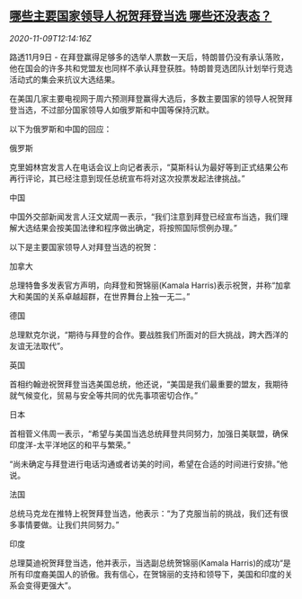 <!--1604924622000-->
[哪些主要国家领导人祝贺拜登当选 哪些还没表态？](https://cn.reuters.com/article/global-leaders-biden-election-1109-idCNKBS27P1G1)
------

<div><i>2020-11-09T12:14:16Z</i></div><p>路透11月9日 - 在拜登赢得足够多的选举人票数一天后，特朗普仍没有承认落败，他在国会的许多共和党盟友也同样不承认拜登获胜。特朗普竞选团队计划举行竞选活动式的集会来抗议大选结果。</p><p>在美国几家主要电视网于周六预测拜登赢得大选后，多数主要国家的领导人祝贺拜登当选，不过部分国家领导人如俄罗斯和中国等保持沉默。</p><p>以下为俄罗斯和中国的回应：</p><p>俄罗斯</p><p>克里姆林宫发言人在电话会议上向记者表示，“莫斯科认为最好等到正式结果公布再行评论，其已经注意到现任总统宣布将对这次投票发起法律挑战。”</p><p>中国</p><p>中国外交部新闻发言人汪文斌周一表示，“我们注意到拜登已经宣布当选，我们理解大选结果会按美国法律和程序做出确定，将按照国际惯例办理。”</p><p>以下是主要国家领导人对拜登当选的祝贺：</p><p>加拿大</p><p>总理特鲁多发表官方声明，向拜登和贺锦丽(Kamala Harris)表示祝贺，并称“加拿大和美国的关系卓越超群，在世界舞台上独一无二。”</p><p>德国</p><p>总理默克尔说，“期待与拜登的合作。要战胜我们所面对的巨大挑战，跨大西洋的友谊无法取代”。</p><p>英国</p><p>首相约翰逊祝贺拜登当选美国总统，他还说，“美国是我们最重要的盟友，我期待就气候变化，贸易与安全等共同的优先事项密切合作。”</p><p>日本</p><p>首相菅义伟周一表示，“希望与美国当选总统拜登共同努力，加强日美联盟，确保印度洋-太平洋地区的和平与繁荣。”</p><p>“尚未确定与拜登进行电话沟通或者访美的时间，希望在合适的时间进行安排。”他说。</p><p>法国</p><p>总统马克龙在推特上祝贺拜登当选，他表示：“为了克服当前的挑战，我们还有很多事情要做。让我们共同努力。”</p><p>印度</p><p>总理莫迪祝贺拜登当选，他并表示，当选副总统贺锦丽(Kamala Harris)的成功“是所有印度裔美国人的骄傲。我有信心，在贺锦丽的支持和领导下，美国和印度的关系会变得更强大”。</p>
